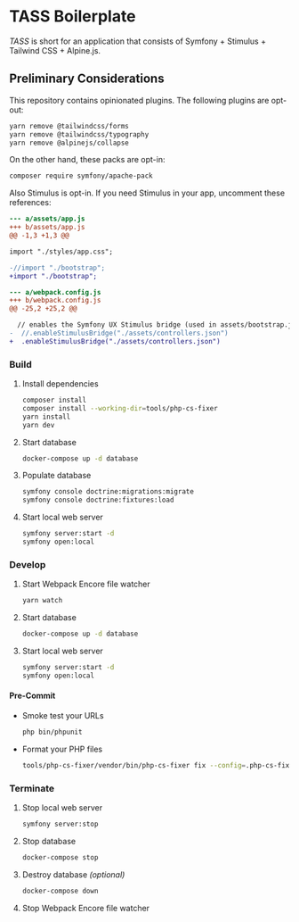 # TASS Boilerplate

_TASS_ is short for an application that consists of Symfony + Stimulus + Tailwind CSS + Alpine.js.

## Preliminary Considerations

This repository contains opinionated plugins. The following plugins are opt-out:

```sh
yarn remove @tailwindcss/forms
yarn remove @tailwindcss/typography
yarn remove @alpinejs/collapse
```

On the other hand, these packs are opt-in:

```sh
composer require symfony/apache-pack
```

Also Stimulus is opt-in. If you need Stimulus in your app, uncomment these references:

```diff
--- a/assets/app.js
+++ b/assets/app.js
@@ -1,3 +1,3 @@

import "./styles/app.css";

-//import "./bootstrap";
+import "./bootstrap";
```

```diff
--- a/webpack.config.js
+++ b/webpack.config.js
@@ -25,2 +25,2 @@

  // enables the Symfony UX Stimulus bridge (used in assets/bootstrap.js)
-  //.enableStimulusBridge("./assets/controllers.json")
+  .enableStimulusBridge("./assets/controllers.json")
```

### Build

1. Install dependencies
   ```sh
   composer install
   composer install --working-dir=tools/php-cs-fixer
   yarn install
   yarn dev
   ```
2. Start database
   ```sh
   docker-compose up -d database
   ```
3. Populate database
   ```sh
   symfony console doctrine:migrations:migrate
   symfony console doctrine:fixtures:load
   ```
4. Start local web server
   ```sh
   symfony server:start -d
   symfony open:local
   ```

### Develop

1. Start Webpack Encore file watcher
   ```sh
   yarn watch
   ```
2. Start database
   ```sh
   docker-compose up -d database
   ```
3. Start local web server
   ```sh
   symfony server:start -d
   symfony open:local
   ```

#### Pre-Commit

- Smoke test your URLs
  ```sh
  php bin/phpunit
  ```
- Format your PHP files
  ```sh
  tools/php-cs-fixer/vendor/bin/php-cs-fixer fix --config=.php-cs-fixer.dist.php
  ```

### Terminate

1. Stop local web server
   ```sh
   symfony server:stop
   ```
2. Stop database
   ```sh
   docker-compose stop
   ```
3. Destroy database _(optional)_
   ```sh
   docker-compose down
   ```
4. Stop Webpack Encore file watcher
